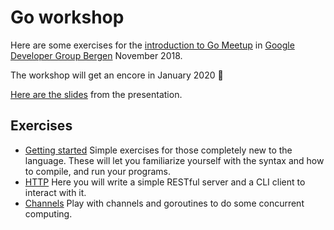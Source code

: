 # Go workshop

Here are some exercises for the
[introduction to Go Meetup](https://www.meetup.com/en-AU/GDGBergen/events/256387761/)
in [Google Developer Group Bergen](https://www.meetup.com/en-AU/GDGBergen/)
November 2018.

The workshop will get an encore in January 2020 🎉

[Here are the slides](https://docs.google.com/presentation/d/e/2PACX-1vSZ2-G-EkLxEfGMurk2_whFXN3qKT3WhRM9Hw3pjE_K3i0JCDOBDF0wLgW1m36UooNgtIK9W-WRlMvS/pub?start=false&loop=false&delayms=15000)
from the presentation.

## Exercises

* [Getting started](getting-started) Simple exercises for those completely
  new to the language. These will let you familiarize yourself with the
  syntax and how to compile, and run your programs.
* [HTTP](http) Here you will write a simple RESTful server and a CLI client
  to interact with it.
* [Channels](channels) Play with channels and goroutines to do some concurrent computing.
